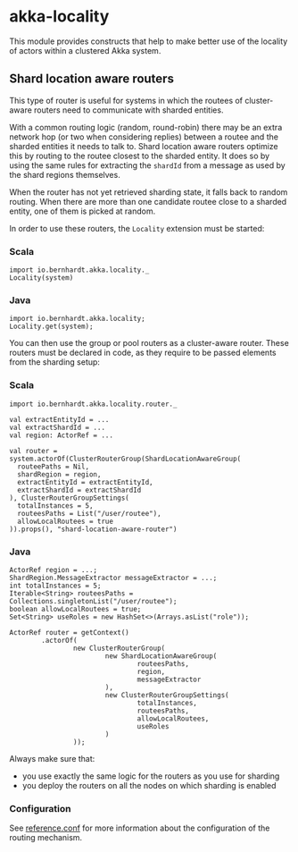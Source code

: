 # akka-locality

This module provides constructs that help to make better use of the locality of actors within a clustered Akka system.

## Shard location aware routers

This type of router is useful for systems in which the routees of cluster-aware routers need to communicate with sharded 
entities.

With a common routing logic (random, round-robin) there may be an extra network hop (or two when considering replies) 
between a routee and the sharded entities it needs to talk to. Shard location aware routers optimize this by routing 
to the routee closest to the sharded entity. It does so by using the same rules for extracting the `shardId` from a 
message as used by the shard regions themselves.

When the router has not yet retrieved sharding state, it falls back to random routing.
When there are more than one candidate routee close to a sharded entity, one of them is picked at random.

In order to use these routers, the `Locality` extension must be started:

### Scala

    import io.bernhardt.akka.locality._
    Locality(system)

### Java

    import io.bernhardt.akka.locality;
    Locality.get(system);
    
You can then use the group or pool routers as a cluster-aware router. These routers must be declared in code, as they
require to be passed elements from the sharding setup:

### Scala

    import io.bernhardt.akka.locality.router._

    val extractEntityId = ...
    val extractShardId = ...
    val region: ActorRef = ...

    val router = system.actorOf(ClusterRouterGroup(ShardLocationAwareGroup(
      routeePaths = Nil,
      shardRegion = region,
      extractEntityId = extractEntityId,
      extractShardId = extractShardId
    ), ClusterRouterGroupSettings(
      totalInstances = 5,
      routeesPaths = List("/user/routee"),
      allowLocalRoutees = true
    )).props(), "shard-location-aware-router")

### Java

    ActorRef region = ...;
    ShardRegion.MessageExtractor messageExtractor = ...;
    int totalInstances = 5;
    Iterable<String> routeesPaths = Collections.singletonList("/user/routee");
    boolean allowLocalRoutees = true;
    Set<String> useRoles = new HashSet<>(Arrays.asList("role"));

    ActorRef router = getContext()
            .actorOf(
                    new ClusterRouterGroup(
                            new ShardLocationAwareGroup(
                                    routeesPaths,
                                    region,
                                    messageExtractor
                            ),
                            new ClusterRouterGroupSettings(
                                    totalInstances,
                                    routeesPaths,
                                    allowLocalRoutees,
                                    useRoles
                            )
                    ));


Always make sure that:

- you use exactly the same logic for the routers as you use for sharding
- you deploy the routers on all the nodes on which sharding is enabled

### Configuration

See [reference.conf](https://github.com/manuelbernhardt/akka-locality/blob/master/src/main/resources/reference.conf) for more information about the configuration of the routing mechanism.

